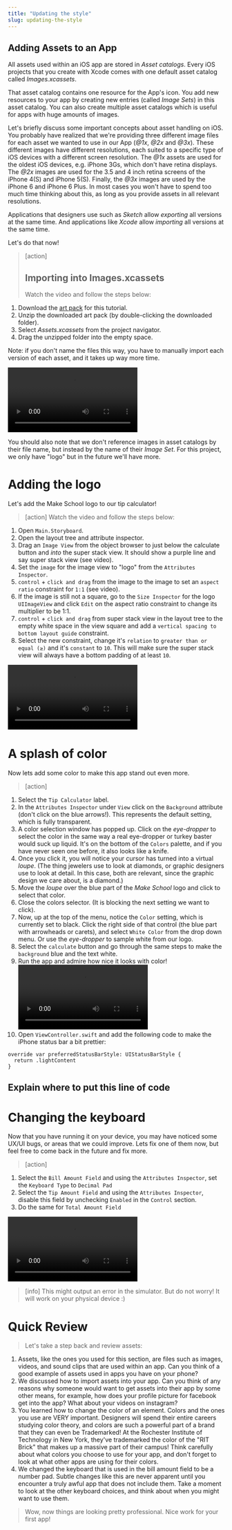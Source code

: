 ```yaml
---
title: "Updating the style"
slug: updating-the-style
---
```


## Adding Assets to an App

All assets used within an iOS app are stored in *Asset catalogs*. Every iOS projects that you create with Xcode comes with one default asset catalog called *Images.xcassets*.

That asset catalog contains one resource for the App's icon. You add new resources to your app by creating new entries (called *Image Sets*) in this asset catalog. You can also create multiple asset catalogs which is useful for apps with huge amounts of images.

Let's briefly discuss some important concepts about asset handling on iOS. You probably have realized that we're providing three different image files for each asset we wanted to use in our App (*@1x*, *@2x* and *@3x*). These different images have different resolutions, each suited to a specific type of iOS devices with a different screen resolution. The *@1x* assets are used for the oldest iOS devices, e.g. iPhone 3Gs, which don't have retina displays. The *@2x* images are used for the 3.5 and 4 inch retina screens of the iPhone 4(S) and iPhone 5(S). Finally, the *@3x* images are used by the iPhone 6 and iPhone 6 Plus. In most cases you won't have to spend too much time thinking about this, as long as you provide assets in all relevant resolutions.

Applications that designers use such as _Sketch_ allow *exporting* all versions at the same time. And applications like _Xcode_ allow *importing* all versions at the same time.

Let's do that now!

> [action]
> ## Importing into Images.xcassets
> Watch the video and follow the steps below:
>
1. Download the [art pack](https://github.com/MakeSchool-Tutorials/Tip-Calculator-Swift3/raw/master/logo.zip) for this tutorial.
1. Unzip the downloaded art pack (by double-clicking the downloaded folder).
1. Select *Assets.xcassets* from the project navigator.
1. Drag the unzipped folder into the empty space.
>
Note: if you don't name the files this way, you have to manually import each version of each asset, and it takes up way more time.
>
![ms-video](https://s3.amazonaws.com/mgwu-misc/TipCalculator-Swift3/19_add_assets.mp4)

You should also note that we don't reference images in asset catalogs by their file name, but instead by the name of their _Image Set_. For this project, we only have "logo" but in the future we'll have more.

# Adding the logo

Let's add the Make School logo to our tip calculator!

>[action]
> Watch the video and follow the steps below:
>
1. Open `Main.Storyboard`.
1. Open the layout tree and attribute inspector.
1. Drag an `Image View` from the object browser to just below the calculate button and _into_ the super stack view. It should show a purple line and say super stack view (see video).
1. Set the `image` for the image view to "logo" from the `Attributes Inspector`.
1. `control` + `click and drag` from the image to the image to set an `aspect ratio` constraint for `1:1` (see video).
1. If the image is still not a square, go to the `Size Inspector` for the logo `UIImageView` and click `Edit` on the aspect ratio constraint to change its multiplier to be 1:1.
1. `control` + `click and drag` from super stack view in the layout tree to the empty white space in the view square and add a `vertical spacing to bottom layout guide` constraint.
1. Select the new constraint, change it's `relation` to `greater than or equal (≥)`  and it's `constant` to `10`. This will make sure the super stack view will always have a bottom padding of at least `10`.
>
![ms-video](https://s3.amazonaws.com/mgwu-misc/TipCalculator-Swift3/20_adding_logo.mp4)

# A splash of color

Now lets add some color to make this app stand out even more.

>[action]
>
1. Select the `Tip Calculator` label.
1. In the `Attributes Inspector` under `View` click on the `Background` attribute (don't click on the blue arrows!). This represents the default setting, which is fully transparent.
1. A color selection window has popped up. Click on the _eye-dropper_ to select the color in the same way a real eye-dropper or turkey baster would suck up liquid. It's on the bottom of the `Colors` palette, and if you have never seen one before, it also looks like a knife.
1. Once you click it, you will notice your cursor has turned into a virtual _loupe_. (The thing jewelers use to look at diamonds, or graphic designers use to look at detail. In this case, both are relevant, since the graphic design we care about, is a diamond.)
1. Move the _loupe_ over the blue part of the _Make School_ logo and click to select that color.
1. Close the colors selector. (It is blocking the next setting we want to click).
1. Now, up at the top of the menu, notice the `Color` setting, which is currently set to black. Click the right side of that control (the blue part with arrowheads or carets), and select `White Color` from the drop down menu. Or use the _eye-dropper_ to sample white from our logo.
1. Select the `calculate` button and go through the same steps to make the `background` blue and the text white.
1. Run the app and admire how nice it looks with color! ![ms-video](https://s3.amazonaws.com/mgwu-misc/TipCalculator-Swift3/22_adding_color.mp4)
1. Open `ViewController.swift` and add the following code to make the iPhone status bar a bit prettier:
>
```
override var preferredStatusBarStyle: UIStatusBarStyle {
  return .lightContent
}
```
## Explain where to put this line of code ##

# Changing the keyboard

Now that you have running it on your device, you may have noticed some UX/UI bugs, or areas that we could improve. Lets fix one of them now, but feel free to come back in the future and fix more.

>[action]
>
1. Select the `Bill Amount Field` and using the `Attributes Inspector`, set the `Keyboard Type` to `Decimal Pad`
1. Select the `Tip Amount Field` and using the `Attributes Inspector`, disable this field by unchecking `Enabled` in the `Control` section.
1. Do the same for `Total Amount Field`
>
![ms-video](https://s3.amazonaws.com/mgwu-misc/TipCalculator-Swift3/23_change_keyboard.mp4)

<!--  -->

>[info]
>This might output an error in the simulator. But do not worry! It will work on your physical device :)

# Quick Review

> Let's take a step back and review assets:
>
1. Assets, like the ones you used for this section, are files such as images, videos, and sound clips that are used within an app. Can you think of a good example of assets used in apps you have on your phone?
1. We discussed how to import assets into your app. Can you think of any reasons why someone would want to get assets into their app by some other means, for example, how does your profile picture for facebook get into the app? What about your videos on instagram?
1. You learned how to change the color of an element. Colors and the ones you use are VERY important. Designers will spend their entire careers studying color theory, and colors are such a powerful part of a brand that they can even be Trademarked! At the Rochester Institute of Technology in New York, they've trademarked the color of the "RIT Brick" that makes up a massive part of their campus! Think carefully about what colors you choose to use for your app, and don't forget to look at what other apps are using for their colors.
1. We changed the keyboard that is used in the bill amount field to be a number pad. Subtle changes like this are never apparent until you encounter a truly awful app that does not include them. Take a moment to look at the other keyboard choices, and think about when you might want to use them.
>
> Wow, now things are looking pretty professional. Nice work for your first app!
